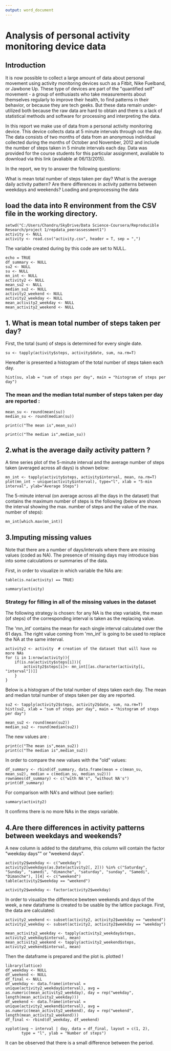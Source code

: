 ```yaml
---
output: word_document
---
```

# Analysis of personal activity monitoring device data

## Introduction

It is now possible to collect a large amount of data about personal movement using activity monitoring devices such as a Fitbit, Nike Fuelband, or Jawbone Up. These type of devices are part of the "quantified self" movement - a group of enthusiasts who take measurements about themselves regularly to improve their health, to find patterns in their behavior, or because they are tech geeks. But these data remain under-utilized both because the raw data are hard to obtain and there is a lack of statistical methods and software for processing and interpreting the data.

In this report we make use of data from a personal activity monitoring device. This device collects data at 5 minute intervals through out the day. The data consists of two months of data from an anonymous individual collected during the months of October and November, 2012 and include the number of steps taken in 5 minute intervals each day. Data was provided for the course students for this particular assignment, avaliable to download via this link (avaliable at 06/13/2015).

In the report, we try to answer the following questions:

What is mean total number of steps taken per day?
What is the average daily activity pattern?
Are there differences in activity patterns between weekdays and weekends?
Loading and preprocessing the data

## load the data into R environment from the CSV file in the working directory.

```{r, echo = TRUE}
setwd("C:/Users/Chandru/SkyDrive/Data Science-Coursera/Reproducible Research/project 1/repdata_peerassessment1")
activity <- NULL
activity <- read.csv("activity.csv", header = T, sep = ",")
```

The variable created during by this code are set to NULL.

```{r}
echo = TRUE
df_summary <- NULL
su2 <- NULL
su <- NULL
mn_int <- NULL
activity2 <- NULL
mean_su2 <- NULL
median_su2 <- NULL
activity2_weekend <- NULL
activity2_weekday <- NULL
mean_activity2_weekday <- NULL
mean_activity2_weekend <- NULL
```


## 1. What is mean total number of steps taken per day?

First, the total (sum) of steps is determined for every single date.

```{r}
su <- tapply(activity$steps, activity$date, sum, na.rm=T)
```
Hereafter is presented a histogram of the total number of steps taken each day.
```{r}
hist(su, xlab = "sum of steps per day", main = "histogram of steps per day")
```

### The mean and the median total number of steps taken per day are reported :

```{r}
mean_su <- round(mean(su))
median_su <- round(median(su))

print(c("The mean is",mean_su))

print(c("The median is",median_su))
```

## 2.what is the average daily activity pattern ?

A time series plot of the 5-minute interval and the average number of steps taken (averaged across all days) is shown below:

```{r}
mn_int <- tapply(activity$steps, activity$interval, mean, na.rm=T)
plot(mn_int ~ unique(activity$interval), type="l", xlab = "5-min interval", ylab="Average Steps")
```

The 5-minute interval (on average across all the days in the dataset) that contains the maximum number of steps is the following (below are shown the interval showing the max. number of steps and the value of the max. number of steps):

```{r}
mn_int[which.max(mn_int)]
```

## 3.Imputing missing values

Note that there are a number of days/intervals where there are missing values (coded as NA). The presence of missing days may introduce bias into some calculations or summaries of the data.

First, in order to visualize in which variable the NAs are:

```{r}
table(is.na(activity) == TRUE)
```

```{r}
summary(activity)
```


### Strategy for filling in all of the missing values in the dataset

The following strategy is chosen: for any NA is the step variable, the mean (of steps) of the corresponding interval is taken as the replacing value.

The 'mn_int' contains the mean for each single interval calculated over the 61 days. The right value coming from 'mn_int' is going to be used to replace the NA at the same interval.

```{r}
activity2 <- activity  # creation of the dataset that will have no more NAs
for (i in 1:nrow(activity)){
    if(is.na(activity$steps[i])){
        activity2$steps[i]<- mn_int[[as.character(activity[i, "interval"])]]
    }
}
```
Below is a histogram of the total number of steps taken each day. The mean and median total number of steps taken per day are reported.

```{r}
su2 <- tapply(activity2$steps, activity2$date, sum, na.rm=T)
hist(su2, xlab = "sum of steps per day", main = "histogram of steps per day")
```

```{r}
mean_su2 <- round(mean(su2))
median_su2 <- round(median(su2))
```
The new values are :

```{r}
print(c("The mean is",mean_su2))
print(c("The median is",median_su2))
```

In order to compare the new values with the "old" values:

```{r}
df_summary <- rbind(df_summary, data.frame(mean = c(mean_su, mean_su2), median = c(median_su, median_su2)))
rownames(df_summary) <- c("with NA's", "without NA's")
print(df_summary)
```


For comparison with NA's and without (see earlier):

```{r}
summary(activity2)
```

It confirms there is no more NAs in the steps variable.


## 4.Are there differences in activity patterns between weekdays and weekends?

A new column is added to the dataframe, this column will contain the factor "weekday days"" or "weekend days".

```{r}
activity2$weekday <- c("weekday")
activity2[weekdays(as.Date(activity2[, 2])) %in% c("Saturday", "Sunday", "samedi", "dimanche", "saturday", "sunday", "Samedi", "Dimanche"), ][4] <- c("weekend")
table(activity2$weekday == "weekend")
```

```{r}
activity2$weekday <- factor(activity2$weekday)
```

In order to visualize the difference bewteen weekends and days of the week, a new dataframe is created to be usable by the lattice package. First, the data are calculated:

```{r}
activity2_weekend <- subset(activity2, activity2$weekday == "weekend")
activity2_weekday <- subset(activity2, activity2$weekday == "weekday")

mean_activity2_weekday <- tapply(activity2_weekday$steps, activity2_weekday$interval, mean)
mean_activity2_weekend <- tapply(activity2_weekend$steps, activity2_weekend$interval, mean)
```
Then the dataframe is prepared and the plot is. plotted !

```{r}
library(lattice)
df_weekday <- NULL
df_weekend <- NULL
df_final <- NULL
df_weekday <- data.frame(interval = unique(activity2_weekday$interval), avg = as.numeric(mean_activity2_weekday), day = rep("weekday", length(mean_activity2_weekday)))
df_weekend <- data.frame(interval = unique(activity2_weekend$interval), avg = as.numeric(mean_activity2_weekend), day = rep("weekend", length(mean_activity2_weekend)))
df_final <- rbind(df_weekday, df_weekend)

xyplot(avg ~ interval | day, data = df_final, layout = c(1, 2), 
       type = "l", ylab = "Number of steps")
```

It can be observed that there is a small difference between the period.

